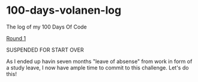 # 100-days-volanen-log
The log of my 100 Days Of Code 

[Round 1](Round_1/D1-30.md)

SUSPENDED FOR START OVER


As I ended up havin seven months "leave of absense" from work in form of a study leave, 
I now have ample time to commit to this challenge. Let's do this!
